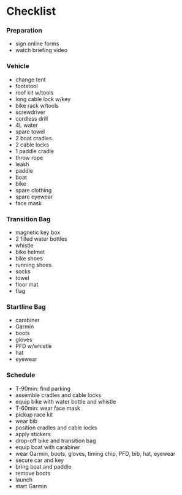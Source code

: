 # Checklist

### Preparation

- sign online forms
- watch briefing video

### Vehicle

- change tent
- footstool
- roof kit w/tools
- long cable lock w/key
- bike rack w/tools
- screwdriver
- cordless drill
- 4L water
- spare towel
- 2 boat cradles
- 2 cable locks
- 1 paddle cradle
- throw rope
- leash
- paddle
- boat
- bike
- spare clothing
- spare eyewear
- face mask

### Transition Bag

- magnetic key box
- 2 filled water bottles
- whistle
- bike helmet
- bike shoes
- running shoes
- socks
- towel
- floor mat
- flag

### Startline Bag

- carabiner
- Garmin
- boots
- gloves
- PFD w/whistle
- hat
- eyewear

### Schedule

- T-90min: find parking
- assemble cradles and cable locks
- equip bike with water bottle and whistle
- T-60min: wear face mask
- pickup race kit
- wear bib
- position cradles and cable locks
- apply stickers
- drop-off bike and transition bag
- equip boat with carabiner
- wear Garmin, boots, gloves, timing chip, PFD, bib, hat, eyewear
- secure car and key
- bring boat and paddle
- remove boots
- launch
- start Garmin
